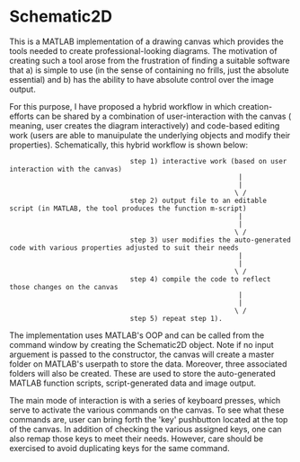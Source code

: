 # Schematic2D

This is a MATLAB implementation of a drawing canvas which provides the tools needed to create professional-looking diagrams.
The motivation of creating such a tool arose from the frustration of finding a suitable software that a) is simple to use (in the 
sense of containing no frills, just the absolute essential) and b) has the ability to have absolute control over the image output. 

For this purpose, I have proposed a hybrid workflow in which creation-efforts can be shared by a combination of user-interaction 
with the canvas ( meaning, user creates the diagram interactively) and code-based editing work (users are able to manuipulate the underlying
objects and modify their properties). Schematically, this hybrid workflow is shown below:

                          
                                  step 1) interactive work (based on user interaction with the canvas)
                                                             |
                                                             |
                                                            \ /
                                  step 2) output file to an editable script (in MATLAB, the tool produces the function m-script) 
                                                             |
                                                             |
                                                            \ /
                                  step 3) user modifies the auto-generated code with various properties adjusted to suit their needs
                                                             |
                                                             |
                                                            \ /
                                  step 4) compile the code to reflect those changes on the canvas 
                                                             |
                                                             |
                                                            \ /
                                  step 5) repeat step 1).

The implementation uses MATLAB's OOP and can be called from the command window by creating the Schematic2D object. Note if no input arguement is passed to the constructor, the canvas will create a master folder on MATLAB's userpath to store the data. Moreover, three associated folders will also be created. These are used to store the auto-generated MATLAB function scripts, script-generated data and image output.

The main mode of interaction is with a series of keyboard presses, which serve to activate the various commands on the canvas. To see what these commands are, user can bring forth the 'key' pushbutton located at the top of the canvas. In addition of checking the various assigned keys, one can also remap those keys to meet their needs. However, care should be exercised to avoid duplicating keys for the same command. 
